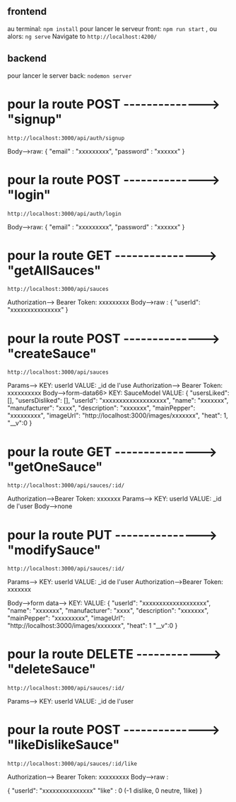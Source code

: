 ## frontend
au terminal: `npm install`
pour lancer le serveur front: `npm run start` , ou alors: `ng serve`
Navigate to `http://localhost:4200/`

## backend
pour lancer le server back: `nodemon server`

# pour la route POST --------------> "signup"
`http://localhost:3000/api/auth/signup`

Body-->raw:
{
    "email" : "xxxxxxxxx",
    "password" : "xxxxxx"
}

# pour la route POST --------------> "login"
`http://localhost:3000/api/auth/login`

Body-->raw:
{
    "email" : "xxxxxxxxx",
    "password" : "xxxxxx"
}

# pour la route GET ---------------> "getAllSauces"
`http://localhost:3000/api/sauces`

Authorization--> Bearer Token: xxxxxxxxx
Body-->raw : 
{
  "userId": "xxxxxxxxxxxxxxx"
}

# pour la route POST --------------> "createSauce"
`http://localhost:3000/api/sauces`

Params--> KEY: userId VALUE: _id de l'use
Authorization--> Bearer Token: xxxxxxxxxx
Body-->form-data66>
  KEY: SauceModel
  VALUE:
       {
            "usersLiked": [],
            "usersDisliked": [],
            "userId": "xxxxxxxxxxxxxxxxxxx",
            "name": "xxxxxxx",
            "manufacturer": "xxxx",
            "description": "xxxxxxx",
            "mainPepper": "xxxxxxxxx",
            "imageUrl": "http://localhost:3000/images/xxxxxxx",
            "heat": 1,
            "__v":0
        }

# pour la route GET ---------------> "getOneSauce"
`http://localhost:3000/api/sauces/:id/`


Authorization-->Bearer Token: xxxxxxx
Params--> KEY: userId VALUE: _id de l'user
Body-->none

# pour la route PUT ---------------> "modifySauce"
`http://localhost:3000/api/sauces/:id/`

Params--> KEY: userId VALUE: _id de l'user
Authorization-->Bearer Token: xxxxxxx

Body-->form data-->
  KEY:
  VALUE:
        {
            "userId": "xxxxxxxxxxxxxxxxxxx",
            "name": "xxxxxxx",
            "manufacturer": "xxxx",
            "description": "xxxxxxx",
            "mainPepper": "xxxxxxxxx",
            "imageUrl": "http://localhost:3000/images/xxxxxxx",
            "heat": 1
            "__v":0
        }

# pour la route DELETE ------------> "deleteSauce"
`http://localhost:3000/api/sauces/:id/`

Params--> KEY: userId VALUE: _id de l'user

# pour la route POST --------------> "likeDislikeSauce"
`http://localhost:3000/api/sauces/:id/like`

Authorization--> Bearer Token: xxxxxxxxx
Body-->raw : 

{
  "userId": "xxxxxxxxxxxxxxx"
  "like" : 0 (-1 dislike, 0 neutre, 1like)
}